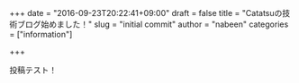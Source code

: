 +++
date = "2016-09-23T20:22:41+09:00"
draft = false
title = "Catatsuの技術ブログ始めました！"
slug = "initial commit"
author = "nabeen"
categories = ["information"]

+++

投稿テスト！